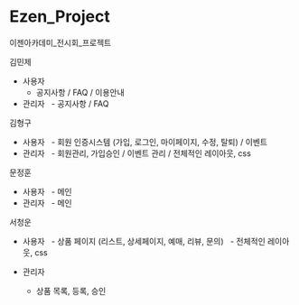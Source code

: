 # Ezen_Project
이젠아카데미_전시회_프로젝트

김민제
- 사용자
  - 공지사항 / FAQ / 이용안내
- 관리자
  - 공지사항 / FAQ


김형구
- 사용자
  - 회원 인증시스템 (가입, 로그인, 마이페이지, 수정, 탈퇴) / 이벤트
- 관리자
  - 회원관리, 가입승인 / 이벤트 관리 / 전체적인 레이아웃, css
  
  
문정훈
- 사용자
  - 메인
- 관리자
  - 메인

서청운
- 사용자
  - 상품 페이지 (리스트, 상세페이지, 예매, 리뷰, 문의)
  - 전체적인 레이아웃, css

- 관리자
  - 상품 목록, 등록, 승인
